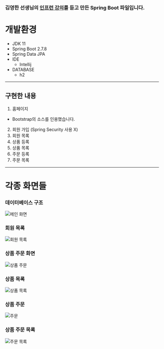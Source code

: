 ### 김영한 선생님의 [인프런 강의](https://www.inflearn.com/course/%EC%8A%A4%ED%94%84%EB%A7%81%EB%B6%80%ED%8A%B8-JPA-%ED%99%9C%EC%9A%A9-1/dashboard)를 듣고 만든 Spring Boot 파일입니다.

# 개발환경
- JDK 11
- Spring Boot 2.7.8
- Spring Data JPA
 - IDE 
   - Intellij
 - DATABASE
   - h2
---

## 구현한 내용
1. 홈페이지
  - Bootstrap의 소스를 인용했습니다.
2. 회원 가입 (Spring Security 사용 X)
3. 회원 목록
4. 상품 등록
5. 상품 목록
6. 주문 등록
7. 주문 목록
---
# 각종 화면들
### 데이터베이스 구조
![메인 화면](https://user-images.githubusercontent.com/104314593/225344623-f58f96af-1272-4937-b95f-e6b701d5f858.png)
### 회원 목록
![회원 목록](https://user-images.githubusercontent.com/104314593/225351063-b9ef158f-c05d-477b-82d2-b85d244b77a3.png)
### 상품 주문 화면
![상품 주문](https://user-images.githubusercontent.com/104314593/225350635-a82bfd5a-7458-4058-bb3f-8ed70fa79bdd.png)
### 상품 목록 
![상품 목록](https://user-images.githubusercontent.com/104314593/225350819-7eb73f2d-abc9-4b8c-a3c4-a6ce03c86136.png)
### 상품 주문 
![주문](https://user-images.githubusercontent.com/104314593/225351139-fc1eb504-d043-4813-8874-bf08f7487ffb.png)
### 상품 주문 목록 
![주문 목록](https://user-images.githubusercontent.com/104314593/225351341-0a2852d7-a66a-4ec8-851e-f2f4d588675c.png)


